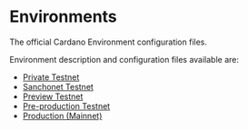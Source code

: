 # Environments

The official Cardano Environment configuration files.

Environment description and configuration files available are:

- [Private Testnet](env-private.html)
- [Sanchonet Testnet](env-sanchonet.html)
- [Preview Testnet](env-preview.html)
- [Pre-production Testnet](env-preprod.html)
- [Production (Mainnet)](env-mainnet.html)
